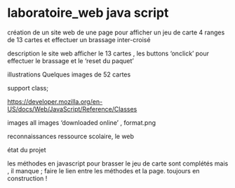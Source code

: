 # laboratoire_web java script 
 création de un site web de une page  pour afficher un jeu de carte
 4 ranges de 13 cartes et effectuer un brassage inter-croisé

 description
 le site web afficher le 13 cartes , les buttons ‘onclick’ pour effectuer le brassage et le ‘reset du paquet’

illustrations
Quelques images de 52 cartes 


support
class;

https://developer.mozilla.org/en-US/docs/Web/JavaScript/Reference/Classes

images
all images ‘downloaded online’ , format.png

reconnaissances
ressource scolaire, le web 

état du projet

les méthodes en javascript pour brasser le jeu de carte sont complétés mais , il manque ; faire le lien entre les méthodes et la page. 
toujours en construction !




